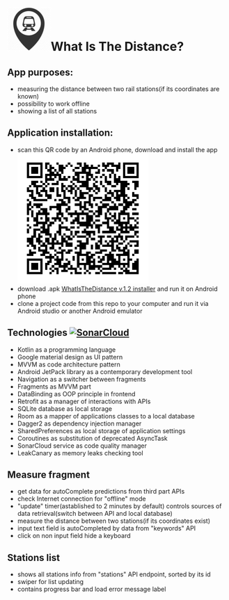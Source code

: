# ![App icon](https://github.com/Harnet69/WhatIsTheDistance/blob/master/app/GitHubFiles/app_ico_sm.png)What Is The Distance? 

## App purposes: 
 - measuring the distance between two rail stations(if its coordinates are known)
 - possibility to work offline
 - showing a list of all stations
## Application installation:
- scan this QR code by an Android phone, download and install the app 
![QR](https://github.com/Harnet69/WhatIsTheDistance/blob/master/app/GitHubFiles/app_QR.png)
- download .apk [WhatIsTheDistance v.1.2 installer](https://drive.google.com/file/d/1CpgAtN9g91qZjXRu9BiX_5ZHKRJ8jxUk/view?usp=sharing) and run it on Android phone
- clone a project code from this repo to your computer and run it via Android studio or another Android emulator

## Technologies [![SonarCloud](https://sonarcloud.io/images/project_badges/sonarcloud-white.svg)](https://sonarcloud.io/dashboard?id=Harnet69_WhatIsTheDistance)
 - Kotlin as a programming language
 - Google material design as UI pattern
 - MVVM as code architecture pattern
 - Android JetPack library as a contemporary development tool
 - Navigation as a switcher between fragments
 - Fragments as MVVM part
 - DataBinding as OOP principle in frontend
 - Retrofit as a manager of interactions with APIs 
 - SQLite database as local storage
 - Room as a mapper of applications classes to a local database
 - Dagger2 as dependency injection manager
 - SharedPreferences as local storage of application settings
 - Coroutines as substitution of deprecated AsyncTask
 - SonarCloud service as code quality manager
 - LeakCanary as memory leaks checking tool

## Measure fragment
 - get data for autoComplete predictions from third part APIs
 - check Internet connection for "offline" mode
 - "update" timer(astablished to 2 minutes by default) controls sources of data retrieval(switch between API and local database) 
 - measure the distance between two stations(if its coordinates exist) 
 - input text field is autoCompleted by data from "keywords" API
 - click on non input field hide a keyboard  

## Stations list
 - shows all stations info from "stations" API endpoint, sorted by its id
 - swiper for list updating
 - contains progress bar and load error message label
